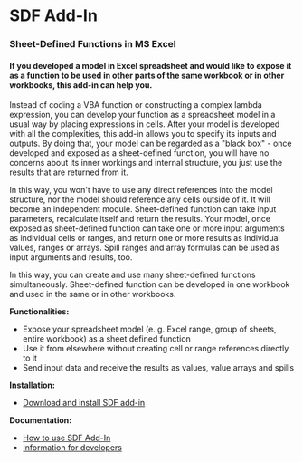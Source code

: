 # SDF Add-In

### Sheet-Defined Functions in MS Excel

#### If you developed a model in Excel spreadsheet and would like to expose it as a function to be used in other parts of the same workbook or in other workbooks, this add-in can help you. 

Instead of coding a VBA function or constructing a complex lambda expression, you can develop your function as a spreadsheet model in a usual way by placing expressions in cells. After your model is developed with all the complexities, this add-in allows you to specify its inputs and outputs. By doing that, your model can be regarded as a "black box" - once developed and exposed as a sheet-defined function, you will have no concerns about its inner workings and internal structure, you just use the results that are returned from it. 

In this way, you won't have to use any direct references into the model structure, nor the model should reference any cells outside of it. It will become an independent module. Sheet-defined function can take input parameters, recalculate itself and return the results. Your model, once exposed as sheet-defined function can take one or more input arguments as individual cells or ranges, and return one or more results as individual values, ranges or arrays. Spill ranges and array formulas can be used as input arguments and results, too.

In this way, you can create and use many sheet-defined functions simultaneously. Sheet-defined function can be developed in one workbook and used in the same or in other workbooks. 

**Functionalities:**
* Expose your spreadsheet model (e. g. Excel range, group of sheets, entire workbook) as a sheet defined function
* Use it from elsewhere without creating cell or range references directly to it
* Send input data and receive the results as values, value arrays and spills

**Installation:**
* [Download and install SDF add-in](/docs/Install.md)

**Documentation:**
* [How to use SDF Add-In](/docs/Usage.md)
* [Information for developers](/docs/Developers.md)
